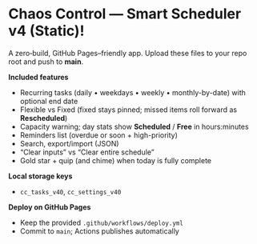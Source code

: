 # Chaos Control — Smart Scheduler v4 (Static)!

A zero‑build, GitHub Pages–friendly app. Upload these files to your repo root and push to **main**.

**Included features**
- Recurring tasks (daily • weekdays • weekly • monthly-by-date) with optional end date
- Flexible vs Fixed (fixed stays pinned; missed items roll forward as **Rescheduled**)
- Capacity warning; day stats show **Scheduled** / **Free** in hours:minutes
- Reminders list (overdue or soon + high-priority)
- Search, export/import (JSON)
- “Clear inputs” vs “Clear entire schedule”
- Gold star + quip (and chime) when today is fully complete

**Local storage keys**
- `cc_tasks_v40`, `cc_settings_v40`

**Deploy on GitHub Pages**
- Keep the provided `.github/workflows/deploy.yml`
- Commit to `main`; Actions publishes automatically
